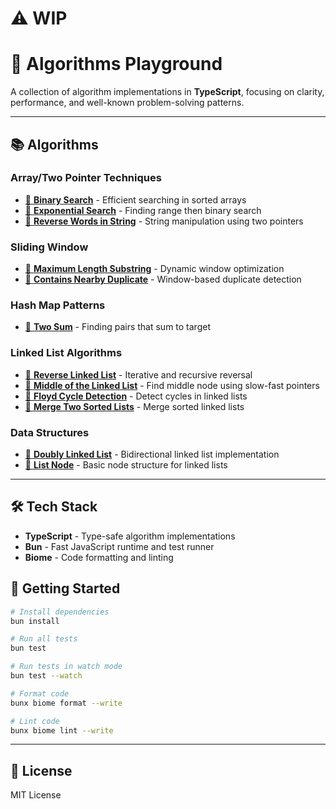 # ⚠️ WIP

# 🧠 Algorithms Playground

A collection of algorithm implementations in **TypeScript**, focusing on clarity, performance, and well-known problem-solving patterns.

---

## 📚 Algorithms

### Array/Two Pointer Techniques
* [🔗 **Binary Search**](src/array/two-pointer/binary-search.ts) - Efficient searching in sorted arrays
* [🔗 **Exponential Search**](src/array/two-pointer/exponential-search.ts) - Finding range then binary search
* [🔗 **Reverse Words in String**](src/array/two-pointer/reverse-words-in-a-string.ts) - String manipulation using two pointers

### Sliding Window
* [🔗 **Maximum Length Substring**](src/array/two-pointer/sliding-window/maximum-length-substring-with-two-occurrences.ts) - Dynamic window optimization
* [🔗 **Contains Nearby Duplicate**](src/array/two-pointer/sliding-window/contains-nearby-duplicate.ts) - Window-based duplicate detection

### Hash Map Patterns
* [🔗 **Two Sum**](src/array/two-pointer/hash-map/two-sum.ts) - Finding pairs that sum to target

### Linked List Algorithms
* [🔗 **Reverse Linked List**](src/linked-list/reverse-linked-list.ts) - Iterative and recursive reversal
* [🔗 **Middle of the Linked List**](src/linked-list/middle-of-the-linked-list.ts) - Find middle node using slow-fast pointers
* [🔗 **Floyd Cycle Detection**](src/linked-list/floyd-cycle-detection.ts) - Detect cycles in linked lists
* [🔗 **Merge Two Sorted Lists**](src/linked-list/merge-two-sorted-lists.ts) - Merge sorted linked lists

### Data Structures
* [🔗 **Doubly Linked List**](src/linked-list/doubly-linked-list.ts) - Bidirectional linked list implementation
* [🔗 **List Node**](src/linked-list/list-node.ts) - Basic node structure for linked lists

---

## 🛠 Tech Stack

* **TypeScript** - Type-safe algorithm implementations
* **Bun** - Fast JavaScript runtime and test runner
* **Biome** - Code formatting and linting

## 🚀 Getting Started

```bash
# Install dependencies
bun install

# Run all tests
bun test

# Run tests in watch mode
bun test --watch

# Format code
bunx biome format --write

# Lint code
bunx biome lint --write
```

---

## 📄 License

MIT License